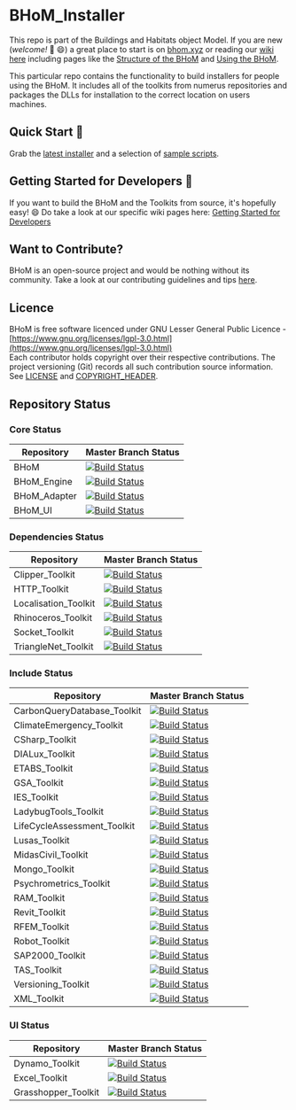 # BHoM_Installer

This repo is part of the Buildings and Habitats object Model. 
If you are new (_welcome!_  👋 😄)  a great place to start is on [bhom.xyz](https://bhom.xyz) or reading our [wiki here](https://bhom.xyz/documentation) including pages like the [Structure of the BHoM](https://bhom.xyz/documentation/Basics/Coding%20fundamentals/The-BHoM-code-organisation/) and [Using the BHoM](https://bhom.xyz/documentation/Basics/Using-the-BHoM/).

This particular repo contains the functionality to build installers for people using the BHoM. It includes all of the toolkits from numerus repositories and packages the DLLs for installation to the correct location on users machines.

## Quick Start 🚀 

Grab the [latest installer](https://bhom.xyz/) and a selection of [sample scripts](https://github.com/BHoM/samples).


## Getting Started for Developers 🤖 

If you want to build the BHoM and the Toolkits from source, it's hopefully easy! 😄 
Do take a look at our specific wiki pages here: [Getting Started for Developers](https://bhom.xyz/documentation/Contributing/Getting-started-for-developers/)


## Want to Contribute? ##

BHoM is an open-source project and would be nothing without its community. Take a look at our contributing guidelines and tips [here](https://github.com/BHoM/BHoM/blob/main/CONTRIBUTING.md).


## Licence ##

BHoM is free software licenced under GNU Lesser General Public Licence - [https://www.gnu.org/licenses/lgpl-3.0.html](https://www.gnu.org/licenses/lgpl-3.0.html)  
Each contributor holds copyright over their respective contributions.
The project versioning (Git) records all such contribution source information.
See [LICENSE](https://github.com/BHoM/BHoM/blob/main/LICENSE) and [COPYRIGHT_HEADER](https://github.com/BHoM/BHoM/blob/main/COPYRIGHT_HEADER.txt).

## Repository Status ##

### Core Status ###

| Repository | Master Branch Status |
| ------------- | ------------- | 
| BHoM | [![Build Status](https://dev.azure.com/BHoMBot/BHoM/_apis/build/status/BHoM/BHoM.CheckCore?branchName=master)](https://dev.azure.com/BHoMBot/BHoM/_build/latest?definitionId=13&branchName=master) | 
| BHoM_Engine | [![Build Status](https://dev.azure.com/BHoMBot/BHoM/_apis/build/status/BHoM_Engine/BHoM_Engine.CheckCore?branchName=master)](https://dev.azure.com/BHoMBot/BHoM/_build/latest?definitionId=15&branchName=master) | 
| BHoM_Adapter | [![Build Status](https://dev.azure.com/BHoMBot/BHoM/_apis/build/status/BHoM_Adapter/BHoM_Adapter.CheckCore?branchName=master)](https://dev.azure.com/BHoMBot/BHoM/_build/latest?definitionId=17&branchName=master) | 
| BHoM_UI | [![Build Status](https://dev.azure.com/BHoMBot/BHoM/_apis/build/status/BHoM_UI/BHoM_UI.CheckCore?branchName=master)](https://dev.azure.com/BHoMBot/BHoM/_build/latest?definitionId=19&branchName=master) | 

### Dependencies Status ###

| Repository | Master Branch Status |
| ------------- | ------------- | 
| Clipper_Toolkit | [![Build Status](https://dev.azure.com/BHoMBot/BHoM/_apis/build/status/Clipper_Toolkit/Clipper_Toolkit.CheckCore?branchName=master)](https://dev.azure.com/BHoMBot/BHoM/_build/latest?definitionId=177&branchName=master) | 
| HTTP_Toolkit | [![Build Status](https://dev.azure.com/BHoMBot/BHoM/_apis/build/status/HTTP_Toolkit/HTTP_Toolkit.CheckCore?branchName=master)](https://dev.azure.com/BHoMBot/BHoM/_build/latest?definitionId=67&branchName=master) | 
| Localisation_Toolkit | [![Build Status](https://dev.azure.com/BHoMBot/BHoM/_apis/build/status/Localisation_Toolkit/Localisation_Toolkit.CheckCore?branchName=master)](https://dev.azure.com/BHoMBot/BHoM/_build/latest?definitionId=111&branchName=master) | 
| Rhinoceros_Toolkit |[![Build Status](https://dev.azure.com/BHoMBot/BHoM/_apis/build/status/Rhinoceros_Toolkit/Rhinoceros_Toolkit.CheckCore?branchName=master)](https://dev.azure.com/BHoMBot/BHoM/_build/latest?definitionId=96&branchName=master) | 
| Socket_Toolkit | [![Build Status](https://dev.azure.com/BHoMBot/BHoM/_apis/build/status/Socket_Toolkit/Socket_Toolkit.CheckCore?branchName=master)](https://dev.azure.com/BHoMBot/BHoM/_build/latest?definitionId=90&branchName=master) | 
| TriangleNet_Toolkit | [![Build Status](https://dev.azure.com/BHoMBot/BHoM/_apis/build/status/TriangleNet_Toolkit/TriangleNet_Toolkit.CheckCore?branchName=master)](https://dev.azure.com/BHoMBot/BHoM/_build/latest?definitionId=46&branchName=master) | 

### Include Status ###

| Repository | Master Branch Status |
| ------------- | ------------- | 
| CarbonQueryDatabase_Toolkit | [![Build Status](https://dev.azure.com/BHoMBot/BHoM/_apis/build/status/CarbonQueryDatabase_Toolkit/CarbonQueryDatabase_Toolkit.CheckCore?branchName=master)](https://dev.azure.com/BHoMBot/BHoM/_build/latest?definitionId=198&branchName=master) | 
| ClimateEmergency_Toolkit |[![Build Status](https://dev.azure.com/BHoMBot/BHoM/_apis/build/status/ClimateEmergency_Toolkit/ClimateEmergency_Toolkit.CheckCore?branchName=master)](https://dev.azure.com/BHoMBot/BHoM/_build/latest?definitionId=52&branchName=master) | 
| CSharp_Toolkit | [![Build Status](https://dev.azure.com/BHoMBot/BHoM/_apis/build/status/CSharp_Toolkit/CSharp_Toolkit.CheckCore?branchName=master)](https://dev.azure.com/BHoMBot/BHoM/_build/latest?definitionId=174&branchName=master) | 
| DIALux_Toolkit | [![Build Status](https://dev.azure.com/BHoMBot/BHoM/_apis/build/status/DIALux_Toolkit/DIALux_Toolkit.CheckCore?branchName=master)](https://dev.azure.com/BHoMBot/BHoM/_build/latest?definitionId=191&branchName=master) | 
| ETABS_Toolkit | [![Build Status](https://dev.azure.com/BHoMBot/BHoM/_apis/build/status/ETABS_Toolkit/ETABS_Toolkit.CheckCore?branchName=master)](https://dev.azure.com/BHoMBot/BHoM/_build/latest?definitionId=81&branchName=master) | 
| GSA_Toolkit | [![Build Status](https://dev.azure.com/BHoMBot/BHoM/_apis/build/status/GSA_Toolkit/GSA_Toolkit.CheckCore?branchName=master)](https://dev.azure.com/BHoMBot/BHoM/_build/latest?definitionId=114&branchName=master) | 
| IES_Toolkit | [![Build Status](https://dev.azure.com/BHoMBot/BHoM/_apis/build/status/IES_Toolkit/IES_Toolkit.CheckCore?branchName=master)](https://dev.azure.com/BHoMBot/BHoM/_build/latest?definitionId=189&branchName=master) | 
| LadybugTools_Toolkit | [![Build Status](https://dev.azure.com/BHoMBot/BHoM/_apis/build/status/LadybugTools_Toolkit/LadybugTools_Toolkit.CheckCore?branchName=master)](https://dev.azure.com/BHoMBot/BHoM/_build/latest?definitionId=219&branchName=master) | 
| LifeCycleAssessment_Toolkit | [![Build Status](https://dev.azure.com/BHoMBot/BHoM/_apis/build/status/LifeCycleAssessment_Toolkit/LifeCycleAssessment_Toolkit.CheckCore?branchName=master)](https://dev.azure.com/BHoMBot/BHoM/_build/latest?definitionId=193&branchName=master) | 
| Lusas_Toolkit | [![Build Status](https://dev.azure.com/BHoMBot/BHoM/_apis/build/status/Lusas_Toolkit/Lusas_Toolkit.CheckCore?branchName=master)](https://dev.azure.com/BHoMBot/BHoM/_build/latest?definitionId=108&branchName=master) | 
| MidasCivil_Toolkit |[![Build Status](https://dev.azure.com/BHoMBot/BHoM/_apis/build/status/MidasCivil_Toolkit/MidasCivil_Toolkit.CheckCore?branchName=master)](https://dev.azure.com/BHoMBot/BHoM/_build/latest?definitionId=210&branchName=master) | 
| Mongo_Toolkit | [![Build Status](https://dev.azure.com/BHoMBot/BHoM/_apis/build/status/Mongo_Toolkit/Mongo_Toolkit.CheckCore?branchName=master)](https://dev.azure.com/BHoMBot/BHoM/_build/latest?definitionId=105&branchName=master) | 
| Psychrometrics_Toolkit | [![Build Status](https://dev.azure.com/BHoMBot/BHoM/_apis/build/status/Psychrometrics_Toolkit/Psychrometrics_Toolkit.CheckCore?branchName=master)](https://dev.azure.com/BHoMBot/BHoM/_build/latest?definitionId=222&branchName=master) | 
| RAM_Toolkit | [![Build Status](https://dev.azure.com/BHoMBot/BHoM/_apis/build/status/RAM_Toolkit/RAM_Toolkit.CheckCore?branchName=master)](https://dev.azure.com/BHoMBot/BHoM/_build/latest?definitionId=102&branchName=master) | 
| Revit_Toolkit | [![Build Status](https://dev.azure.com/BHoMBot/BHoM/_apis/build/status/Revit_Toolkit/Revit_Toolkit.CheckCore?branchName=master)](https://dev.azure.com/BHoMBot/BHoM/_build/latest?definitionId=99&branchName=master) | 
| RFEM_Toolkit | [![Build Status](https://dev.azure.com/BHoMBot/BHoM/_apis/build/status/RFEM_Toolkit/RFEM_Toolkit.CheckCore?branchName=master)](https://dev.azure.com/BHoMBot/BHoM/_build/latest?definitionId=186&branchName=master) | 
| Robot_Toolkit | [![Build Status](https://dev.azure.com/BHoMBot/BHoM/_apis/build/status/Robot_Toolkit/Robot_Toolkit.CheckCore?branchName=master)](https://dev.azure.com/BHoMBot/BHoM/_build/latest?definitionId=93&branchName=master) | 
| SAP2000_Toolkit | [![Build Status](https://dev.azure.com/BHoMBot/BHoM/_apis/build/status/SAP2000_Toolkit/SAP2000_Toolkit.CheckCore?branchName=master)](https://dev.azure.com/BHoMBot/BHoM/_build/latest?definitionId=202&branchName=master) | 
| TAS_Toolkit | [![Build Status](https://dev.azure.com/BHoMBot/BHoM/_apis/build/status/TAS_Toolkit/TAS_Toolkit.CheckCore?branchName=master)](https://dev.azure.com/BHoMBot/BHoM/_build/latest?definitionId=87&branchName=master) | 
| Versioning_Toolkit | [![Build Status](https://dev.azure.com/BHoMBot/BHoM/_apis/build/status/Versioning_Toolkit/Versioning_Toolkit.CheckCore?branchName=master)](https://dev.azure.com/BHoMBot/BHoM/_build/latest?definitionId=126&branchName=master) | 
| XML_Toolkit | [![Build Status](https://dev.azure.com/BHoMBot/BHoM/_apis/build/status/XML_Toolkit/XML_Toolkit.CheckCore?branchName=master)](https://dev.azure.com/BHoMBot/BHoM/_build/latest?definitionId=84&branchName=master) | 

### UI Status ###

| Repository | Master Branch Status |
| ------------- | ------------- | 
| Dynamo_Toolkit | [![Build Status](https://dev.azure.com/BHoMBot/BHoM/_apis/build/status/Dynamo_Toolkit/Dynamo_Toolkit.CheckCore?branchName=master)](https://dev.azure.com/BHoMBot/BHoM/_build/latest?definitionId=123&branchName=master) |
| Excel_Toolkit | [![Build Status](https://dev.azure.com/BHoMBot/BHoM/_apis/build/status/Excel_Toolkit/Excel_Toolkit.CheckCore?branchName=master)](https://dev.azure.com/BHoMBot/BHoM/_build/latest?definitionId=120&branchName=master) |
| Grasshopper_Toolkit |[![Build Status](https://dev.azure.com/BHoMBot/BHoM/_apis/build/status/Grasshopper_Toolkit/Grasshopper_Toolkit.CheckCore?branchName=master)](https://dev.azure.com/BHoMBot/BHoM/_build/latest?definitionId=117&branchName=master) |
